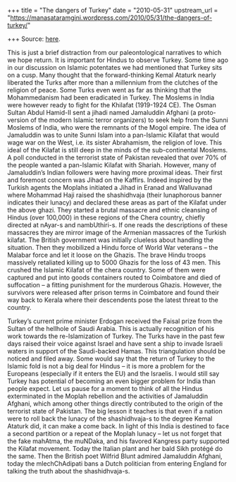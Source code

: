 +++
title = "The dangers of Turkey"
date = "2010-05-31"
upstream_url = "https://manasataramgini.wordpress.com/2010/05/31/the-dangers-of-turkey/"

+++
Source: [here](https://manasataramgini.wordpress.com/2010/05/31/the-dangers-of-turkey/).

This is just a brief distraction from our paleontological narratives to which we hope return. It is important for Hindus to observe Turkey. Some time ago in our discussion on Islamic potentates we had mentioned that Turkey sits on a cusp. Many thought that the forward-thinking Kemal Ataturk nearly liberated the Turks after more than a millennium from the clutches of the religion of peace. Some Turks even went as far as thinking that the Mohammedanism had been eradicated in Turkey. The Moslems in India were however ready to fight for the Khilafat (1919-1924 CE). The Osman Sultan Abdul Hamid-II sent a jihadi named Jamaluddin Afghani (a proto-version of the modern Islamic terror organizers) to seek help from the Sunni Moslems of India, who were the remnants of the Mogol empire. The idea of Jamaluddin was to unite Sunni Islam into a pan-Islamic Kilafat that would wage war on the West, i.e. its sister Abrahamism, the religion of love. This ideal of the Kilafat is still deep in the minds of the sub-continental Moslems. A poll conducted in the terrorist state of Pakistan revealed that over 70% of the people wanted a pan-Islamic Kilafat with Shariah. However, many of Jamaluddin’s Indian followers were having more proximal ideas. Their first and foremost concern was Jihad on the Kaffirs. Indeed inspired by the Turkish agents the Moplahs initiated a Jihad in Eranad and Walluvanad where Mohammad Haji raised the shashidhvaja (their lunaphorous banner indicates their lunacy) and declared these areas as part of the Kilafat under the above ghazi. They started a brutal massacre and ethnic cleansing of Hindus (over 100,000) in these regions of the Chera country, chiefly directed at nAyar-s and nambUthiri-s. If one reads the descriptions of these massacres they are mirror image of the Armenian massacres of the Turkish kilafat. The British government was initially clueless about handling the situation. Then they mobilized a Hindu force of World War veterans – the Malabar force and let it loose on the Ghazis. The brave Hindu troops massively retaliated killing up to 5000 Ghazis for the loss of 43 men. This crushed the Islamic Kilafat of the chera country. Some of them were captured and put into goods containers routed to Coimbatore and died of suffocation – a fitting punishment for the murderous Ghazis. However, the survivors were released after prison terms in Coimbatore and found their way back to Kerala where their descendents pose the latest threat to the country.

Turkey’s current prime minister Erdogan received the Faisal prize from the Sultan of the hellhole of Saudi Arabia. This is actually recognition of his work towards the re-Islamization of Turkey. The Turks have in the past few days raised their voice against Israel and have sent a ship to invade Israeli waters in support of the Saudi-backed Hamas. This triangulation should be noticed and filed away. Some would say that the return of Turkey to the Islamic fold is not a big deal for Hindus – it is more a problem for the Europeans (especially if it enters the EU) and the Israelis. I would still say Turkey has potential of becoming an even bigger problem for India than people expect. Let us pause for a moment to think of all the Hindus exterminated in the Moplah rebellion and the activities of Jamaluddin Afghani, which among other things directly contributed to the origin of the terrorist state of Pakistan. The big lesson it teaches is that even if a nation were to roll back the lunacy of the shashidhvaja-s to the degree Kemal Ataturk did, it can make a come back. In light of this India is destined to face a second partition or a repeat of the Moplah lunacy – let us not forget that the fake mahAtma, the muNDaka, and his favored Kangress party supported the Kilafat movement. Today the Italian plant and her bald Sikh protégé do the same. Then the British poet Wilfrid Blunt admired Jamaluddin Afghani, today the mlechChAdipati bans a Dutch politician from entering England for talking the truth about the shashidhvaja-s.

